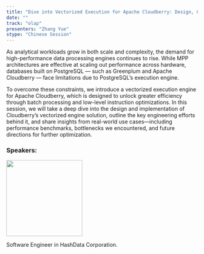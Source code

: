 ```yaml
---
title: "Dive into Vectorized Execution for Apache Cloudberry: Design, Challenges, and Performance Gains"
date: ""
track: "olap"
presenters: "Zhang Yue"
stype: "Chinese Session"
--- 
```


As analytical workloads grow in both scale and complexity, the demand for high-performance data processing engines continues to rise. While MPP architectures are effective at scaling out performance across hardware, databases built on PostgreSQL — such as Greenplum and Apache Cloudberry — face limitations due to PostgreSQL’s execution engine.

To overcome these constraints, we introduce a vectorized execution engine for Apache Cloudberry, which is designed to unlock greater efficiency through batch processing and low-level instruction optimizations. In this session, we will take a deep dive into the design and implementation of Cloudberry’s vectorized engine solution, outline the key engineering efforts behind it, and share insights from real-world use cases—including performance benchmarks, bottlenecks we encountered, and future directions for further optimization.

### Speakers:

<img src="https://sessionize.com/image/f819-400o400o1-XL8Bp5dJcGqtUsXKWFXReQ.jpg" width="200" /><br/>

Software Engineer in HashData Corporation.